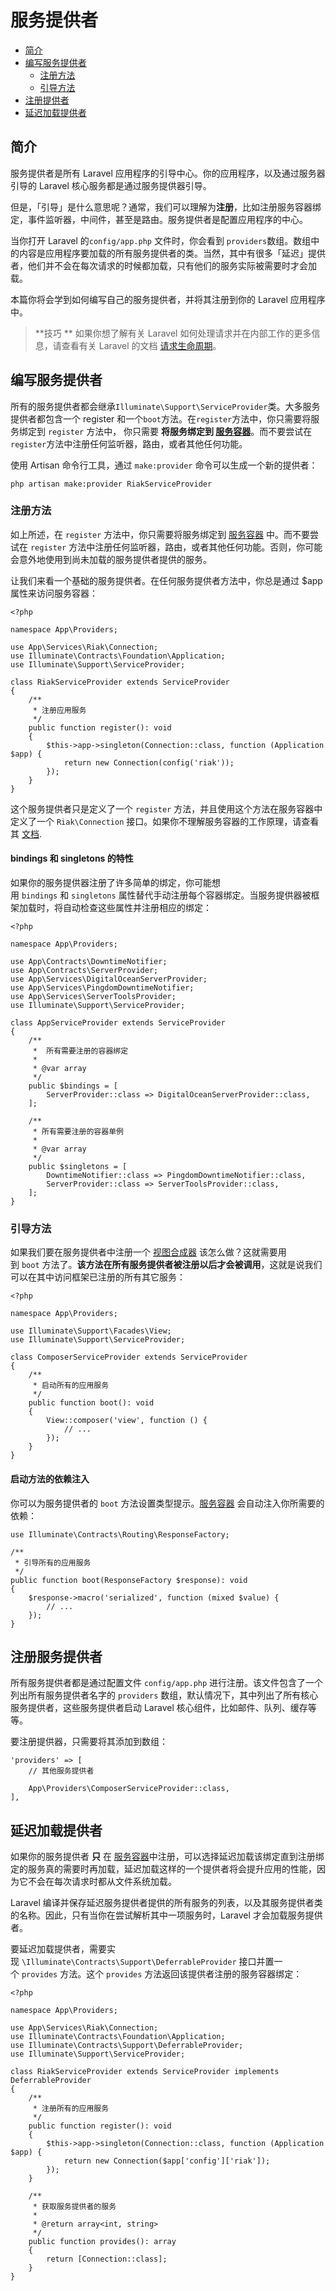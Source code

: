 
# 服务提供者

- [简介](#introduction)
- [编写服务提供者](#writing-service-providers)
    - [注册方法](#the-register-method)
    - [引导方法](#the-boot-method)
- [注册提供者](#registering-providers)
- [延迟加载提供者](#deferred-providers)

<a name="introduction"></a>
## 简介

服务提供者是所有 Laravel 应用程序的引导中心。你的应用程序，以及通过服务器引导的 Laravel 核心服务都是通过服务提供器引导。

但是，「引导」是什么意思呢？通常，我们可以理解为**注册**，比如注册服务容器绑定，事件监听器，中间件，甚至是路由。服务提供者是配置应用程序的中心。

当你打开 Laravel 的`config/app.php`  文件时，你会看到 `providers`数组。数组中的内容是应用程序要加载的所有服务提供者的类。当然，其中有很多「延迟」提供者，他们并不会在每次请求的时候都加载，只有他们的服务实际被需要时才会加载。

本篇你将会学到如何编写自己的服务提供者，并将其注册到你的 Laravel 应用程序中。

> **技巧 **
> 如果你想了解有关 Laravel 如何处理请求并在内部工作的更多信息，请查看有关 Laravel 的文档 [请求生命周期](/docs/laravel/10.x/lifecycle)。

<a name="writing-service-providers"></a>
## 编写服务提供者

所有的服务提供者都会继承`Illuminate\Support\ServiceProvider`类。大多服务提供者都包含一个 register 和一个`boot`方法。在`register`方法中，你只需要将服务绑定到 `register` 方法中， 你只需要 **将服务绑定到 [服务容器](/docs/laravel/10.x/container)**。而不要尝试在`register`方法中注册任何监听器，路由，或者其他任何功能。



使用 Artisan 命令行工具，通过 `make:provider` 命令可以生成一个新的提供者：

```shell
php artisan make:provider RiakServiceProvider
```

<a name="the-register-method"></a>
### 注册方法

如上所述，在 `register` 方法中，你只需要将服务绑定到 [服务容器](/docs/laravel/9.x/container) 中。而不要尝试在 `register` 方法中注册任何监听器，路由，或者其他任何功能。否则，你可能会意外地使用到尚未加载的服务提供者提供的服务。

让我们来看一个基础的服务提供者。在任何服务提供者方法中，你总是通过 $app 属性来访问服务容器：

    <?php

    namespace App\Providers;

    use App\Services\Riak\Connection;
    use Illuminate\Contracts\Foundation\Application;
    use Illuminate\Support\ServiceProvider;

    class RiakServiceProvider extends ServiceProvider
    {
        /**
         * 注册应用服务
         */
        public function register(): void
        {
            $this->app->singleton(Connection::class, function (Application $app) {
                return new Connection(config('riak'));
            });
        }
    }

这个服务提供者只是定义了一个 `register` 方法，并且使用这个方法在服务容器中定义了一个 `Riak\Connection` 接口。如果你不理解服务容器的工作原理，请查看其 [文档](/docs/laravel/10.x/container).

<a name="bindings 和 singletons 的特性"></a>
#### bindings 和 singletons 的特性

如果你的服务提供器注册了许多简单的绑定，你可能想用 `bindings` 和 `singletons` 属性替代手动注册每个容器绑定。当服务提供器被框架加载时，将自动检查这些属性并注册相应的绑定：

    <?php

    namespace App\Providers;

    use App\Contracts\DowntimeNotifier;
    use App\Contracts\ServerProvider;
    use App\Services\DigitalOceanServerProvider;
    use App\Services\PingdomDowntimeNotifier;
    use App\Services\ServerToolsProvider;
    use Illuminate\Support\ServiceProvider;

    class AppServiceProvider extends ServiceProvider
    {
        /**
         *  所有需要注册的容器绑定
         *
         * @var array
         */
        public $bindings = [
            ServerProvider::class => DigitalOceanServerProvider::class,
        ];

        /**
         * 所有需要注册的容器单例
         *
         * @var array
         */
        public $singletons = [
            DowntimeNotifier::class => PingdomDowntimeNotifier::class,
            ServerProvider::class => ServerToolsProvider::class,
        ];
    }



<a name="引导方法"></a>
### 引导方法

如果我们要在服务提供者中注册一个 [视图合成器](/docs/laravel/10.x/views#view-composers) 该怎么做？这就需要用到 `boot` 方法了。**该方法在所有服务提供者被注册以后才会被调用**，这就是说我们可以在其中访问框架已注册的所有其它服务：

    <?php

    namespace App\Providers;

    use Illuminate\Support\Facades\View;
    use Illuminate\Support\ServiceProvider;

    class ComposerServiceProvider extends ServiceProvider
    {
        /**
         * 启动所有的应用服务
         */
        public function boot(): void
        {
            View::composer('view', function () {
                // ...
            });
        }
    }

<a name="启动方法的依赖注入"></a>
#### 启动方法的依赖注入

你可以为服务提供者的 `boot` 方法设置类型提示。[服务容器](/docs/laravel/10.x/container) 会自动注入你所需要的依赖：

    use Illuminate\Contracts\Routing\ResponseFactory;

    /**
     * 引导所有的应用服务
     */
    public function boot(ResponseFactory $response): void
    {
        $response->macro('serialized', function (mixed $value) {
            // ...
        });
    }

<a name="注册服务提供者"></a>
## 注册服务提供者

所有服务提供者都是通过配置文件 `config/app.php` 进行注册。该文件包含了一个列出所有服务提供者名字的 `providers` 数组，默认情况下，其中列出了所有核心服务提供者，这些服务提供者启动 Laravel 核心组件，比如邮件、队列、缓存等等。

要注册提供器，只需要将其添加到数组：

    'providers' => [
        // 其他服务提供者

        App\Providers\ComposerServiceProvider::class,
    ],

<a name="延迟加载提供者"></a>
## 延迟加载提供者

如果你的服务提供者 **只** 在 [服务容器](/docs/laravel/10.x/container)中注册，可以选择延迟加载该绑定直到注册绑定的服务真的需要时再加载，延迟加载这样的一个提供者将会提升应用的性能，因为它不会在每次请求时都从文件系统加载。



Laravel 编译并保存延迟服务提供者提供的所有服务的列表，以及其服务提供者类的名称。因此，只有当你在尝试解析其中一项服务时，Laravel 才会加载服务提供者。

要延迟加载提供者，需要实现 `\Illuminate\Contracts\Support\DeferrableProvider` 接口并置一个 `provides` 方法。这个 `provides` 方法返回该提供者注册的服务容器绑定：

    <?php

    namespace App\Providers;

    use App\Services\Riak\Connection;
    use Illuminate\Contracts\Foundation\Application;
    use Illuminate\Contracts\Support\DeferrableProvider;
    use Illuminate\Support\ServiceProvider;

    class RiakServiceProvider extends ServiceProvider implements DeferrableProvider
    {
        /**
         * 注册所有的应用服务
         */
        public function register(): void
        {
            $this->app->singleton(Connection::class, function (Application $app) {
                return new Connection($app['config']['riak']);
            });
        }

        /**
         * 获取服务提供者的服务
         *
         * @return array<int, string>
         */
        public function provides(): array
        {
            return [Connection::class];
        }
    }

